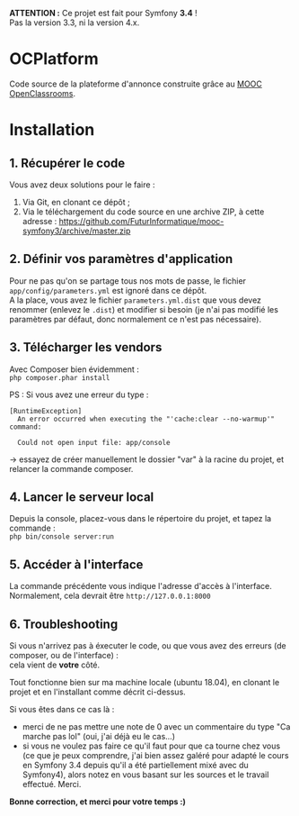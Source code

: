 **ATTENTION :** Ce projet est fait pour Symfony **3.4** !  
Pas la version 3.3, ni la version 4.x.


# OCPlatform
Code source de la plateforme d'annonce construite grâce au [MOOC OpenClassrooms](https://openclassrooms.com/fr/courses/3619856-developpez-votre-site-web-avec-le-framework-symfony).

# Installation
## 1. Récupérer le code
Vous avez deux solutions pour le faire :

1. Via Git, en clonant ce dépôt ;
2. Via le téléchargement du code source en une archive ZIP, à cette adresse : https://github.com/FuturInformatique/mooc-symfony3/archive/master.zip

## 2. Définir vos paramètres d'application
Pour ne pas qu'on se partage tous nos mots de passe, le fichier `app/config/parameters.yml` est ignoré dans ce dépôt.  
A la place, vous avez le fichier `parameters.yml.dist` que vous devez renommer (enlevez le `.dist`) et modifier si besoin (je n'ai pas modifié les paramètres par défaut, donc normalement ce n'est pas nécessaire).

## 3. Télécharger les vendors
Avec Composer bien évidemment :  
```php composer.phar install```

PS : Si vous avez une erreur du type :
```
[RuntimeException]                                                         
  An error occurred when executing the "'cache:clear --no-warmup'" command:  
                                                                             
  Could not open input file: app/console
```
-> essayez de créer manuellement le dossier "var" à la racine du projet, et relancer la commande composer.
  
## 4. Lancer le serveur local
Depuis la console, placez-vous dans le répertoire du projet, et tapez la commande :  
```php bin/console server:run```

## 5. Accéder à l'interface
La commande précédente vous indique l'adresse d'accès à l'interface.  
Normalement, cela devrait être ```http://127.0.0.1:8000```

## 6. Troubleshooting

Si vous n'arrivez pas à éxecuter le code, ou que vous avez des erreurs (de composer, ou de l'interface) :  
cela vient de **votre** côté.  

Tout fonctionne bien sur ma machine locale (ubuntu 18.04), en clonant le projet et en l'installant comme décrit ci-dessus.  

Si vous êtes dans ce cas là :  
- merci de ne pas mettre une note de 0 avec un commentaire du type "Ca marche pas lol" (oui, j'ai déjà eu le cas...)
- si vous ne voulez pas faire ce qu'il faut pour que ca tourne chez vous (ce que je peux comprendre, j'ai bien assez galéré pour adapté le cours en Symfony 3.4 depuis qu'il a été partiellement mixé avec du Symfony4), alors notez en vous basant sur les sources et le travail effectué. Merci.

**Bonne correction, et merci pour votre temps :)**
